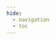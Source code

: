 ```yaml
---
hide:
  - navigation
  - toc
---
```


<script>

const container = document.querySelector(".md-container");
const observer = new MutationObserver((mutationsList) => {
    for (const mutation of mutationsList) {
        if (mutation.type === 'childList') {
            mutation.addedNodes.forEach((addedNode) => {
                if (addedNode.classList && addedNode.classList.contains("md-footer")) {
                    addedNode.remove();
                    observer.disconnect();
                }
            });
        }
    }
});
observer.observe(container, { childList: true });

const content = document.querySelector(".md-content");
content.remove();

const iframe = document.createElement("iframe");
iframe.src = "/api/index.html";
iframe.style.border = "none";
iframe.style.width = "100%";
iframe.style.flexGrow = "1";

const mainGrid = document.querySelector(".md-main__inner.md-grid");
mainGrid.style.margin = 0;

const main = document.querySelector(".md-main");
main.style.display = "flex";
main.style.flexDirection = "column";
main.append(iframe)

</script>
